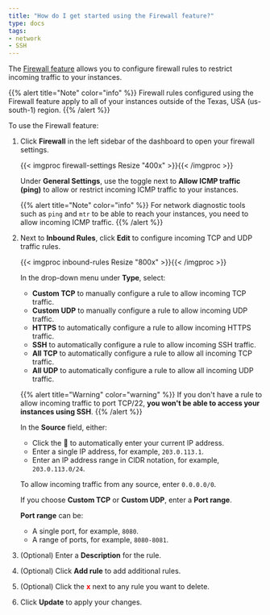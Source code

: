 ```yaml
---
title: "How do I get started using the Firewall feature?"
type: docs
tags:
- network
- SSH
---
```


The [Firewall feature](https://cloud.lambdalabs.com/firewall) allows you to
configure firewall rules to restrict incoming traffic to your instances.

{{% alert title="Note" color="info" %}}
Firewall rules configured using the Firewall feature apply to all of your
instances outside of the Texas, USA (us-south-1) region.
{{% /alert %}}

To use the Firewall feature:

1. Click **Firewall** in the left sidebar of the dashboard to open your
   firewall settings.

   {{< imgproc firewall-settings Resize "400x" >}}{{< /imgproc >}}

   Under **General Settings**, use the toggle next to **Allow ICMP traffic
   (ping)** to allow or restrict incoming ICMP traffic to your instances.

   {{% alert title="Note" color="info" %}}
   For network diagnostic tools such as `ping` and `mtr` to be able to reach
   your instances, you need to allow incoming ICMP traffic.
   {{% /alert %}}

1. Next to **Inbound Rules**, click **Edit** to configure incoming TCP and UDP
   traffic rules.

   {{< imgproc inbound-rules Resize "800x" >}}{{< /imgproc >}}

   In the drop-down menu under **Type**, select:

   - **Custom TCP** to manually configure a rule to allow incoming TCP traffic.
   - **Custom UDP** to manually configure a rule to allow incoming UDP traffic.
   - **HTTPS** to automatically configure a rule to allow incoming HTTPS traffic.
   - **SSH** to automatically configure a rule to allow incoming SSH traffic.
   - **All TCP** to automatically configure a rule to allow all incoming TCP traffic.
   - **All UDP** to automatically configure a rule to allow all incoming UDP traffic.

   {{% alert title="Warning" color="warning" %}}
   If you don't have a rule to allow incoming traffic to port TCP/22, **you
   won't be able to access your instances using SSH**.
   {{% /alert %}}

   In the **Source** field, either:

   - Click the 🔎 to automatically enter your current IP address.
   - Enter a single IP address, for example, `203.0.113.1`.
   - Enter an IP address range in CIDR notation, for example,
     `203.0.113.0/24`.

   To allow incoming traffic from any source, enter `0.0.0.0/0`.

   If you choose **Custom TCP** or **Custom UDP**, enter a **Port range**.

   **Port range** can be:

   - A single port, for example, `8080`.
   - A range of ports, for example, `8080-8081`.

1. (Optional) Enter a **Description** for the rule.

1. (Optional) Click **Add rule** to add additional rules.

1. (Optional) Click the <span style="color:red;font-weight:bold">x</span> next
   to any rule you want to delete.

1. Click **Update** to apply your changes.
